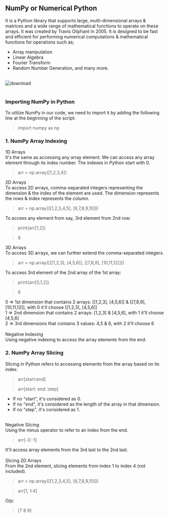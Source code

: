 ## NumPy or Numerical Python
It is a Python library that supports large, multi-dimensional arrays & matrices and a wide range of mathematical functions to operate on these arrays. It was created by Travis Oliphant in 2005. It is designed to be fast and efficient for performing numerical computations & mathematical functions for operations such as; <br/>
- Array manipulation<br/>
- Linear Algebra<br/>
- Fourier Transform<br/>
- Random Number Generation, and many more.<br/><br/>

![download](https://github.com/Sweta-Das/NumPy_Basics/assets/73231461/6b897bd5-438d-4603-a5d3-4200aec491f7)
<br/><br/>

### Importing NumPy in Python
To utilize NumPy in our code, we need to import it by adding the following line at the beginning of the script:
>import numpy as np

### 1. NumPy Array Indexing
1D Arrays<br/>
It's the same as accessing any array element. We can access any array element through its index number. The indexes in Python start with 0.<br/>
>arr = np.array([1,2,3,4])<br/>

2D Arrays<br/>
To access 2D arrays, comma-separated integers representing the dimension & the index of the element are used. The dimension represents the rows & index represents the column.<br/>
>arr = np.array([[1,2,3,4,5], [6,7,8,9,10]])<br/>

To access any element from say, 3rd element from 2nd row:<br/>
>print(arr[1,2])

>8<br/>

3D Arrays<br/>
To access 3D arrays, we can further extend the comma-separated integers.<br/>
>arr = np.array([[[1,2,3], [4,5,6]], [[7,8,9], [10,11,12]]])<br/>

To access 3rd element of the 2nd array of the 1st array:<br/>
>print(arr[0,1,2])

>6

0 => 1st dimension that contains 2 arrays: [[1,2,3], [4,5,6]] & [[7,8,9], [10,11,12]], with 0 it'll choose [[1,2,3], [4,5,6]]<br/>
1 => 2nd dimension that contains 2 arrays: [1,2,3] & [4,5,6], with 1 it'll choose [4,5,6]<br/>
2 => 3rd dimensions that contains 3 values: 4,5 & 6, with 2 it'll choose 6<br/>
<br/>
Negative Indexing<br/>
Using negative indexing to access the array elements from the end.
<br/>

### 2. NumPy Array Slicing
Slicing in Python refers to accessing elements from the array based on its index.<br/>
>arr[start:end]

>arr[start: end :step]
- If no "start", it's considered as 0.<br/>
- If no "end", it's considered as the length of the array in that dimension.<br/>
- If no "step", it's considered as 1.<br/>
<br/>
Negative Slicing<br/>
Using the minus operator to refer to an index from the end.<br/>

>arr[-3:-1]<br/>

It'll access array elements from the 3rd last to the 2nd last.<br/>
<br/>
Slicing 2D Arrays<br/>
From the 2nd element, slicing elements from index 1 to index 4 (not included).<br/>

>arr = np.array([[1,2,3,4,5], [6,7,8,9,10]])<br/>

>arr[1, 1:4]<br/>

O/p:<br/>

>[7 8 9]
